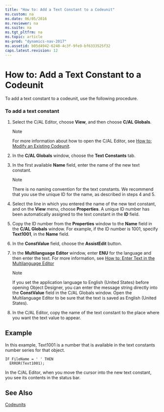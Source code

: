 ```yaml
---
title: "How to: Add a Text Constant to a Codeunit"
ms.custom: na
ms.date: 06/05/2016
ms.reviewer: na
ms.suite: na
ms.tgt_pltfrm: na
ms.topic: article
ms-prod: "dynamics-nav-2017"
ms.assetid: b05d4942-6240-4c3f-9fe9-bf6333525f32
caps.latest.revision: 12
---
```

# How to: Add a Text Constant to a Codeunit
To add a text constant to a codeunit, use the following procedure.  
  
### To add a text constant  
  
1.  Select the C\/AL Editor, choose **View**, and then choose **C\/AL Globals**.  
  
    > [!NOTE]  
    >  For more information about how to open the C\/AL Editor, see [How to: Modify an Existing Codeunit](How%20to:%20Modify%20an%20Existing%20Codeunit.md).  
  
2.  In the **C\/AL Globals** window, choose the **Text Constants** tab.  
  
3.  In the first available **Name** field, enter the name of the new text constant.  
  
    > [!NOTE]  
    >  There is no naming convention for the text constants. We recommend that you use the unique ID for the name, as described in steps 4 and 5.  
  
4.  Select the line in which you entered the name of the new text constant, and on the **View** menu, choose **Properties**. A unique ID number has been automatically assigned to the text constant in the **ID** field.  
  
5.  Copy the ID number from the **Properties** window to the **Name** field in the **C\/AL Globals** window. For example, if the ID number is 1001, specify **Text1001**, in the **Name** field.  
  
6.  In the **ConstValue** field, choose the **AssistEdit** button.  
  
7.  In the **Multilanguage Editor** window, enter **ENU** for the language and then enter the text. For more information, see [How to: Enter Text in the Multilanguage Editor](How%20to:%20Enter%20Text%20in%20the%20Multilanguage%20Editor.md)  
  
    > [!NOTE]  
    >  If you set the application language to English \(United States\) before opening Object Designer, you can enter the message string directly into the **ConstValue** field in the C\/AL Globals window. Open the Multilanguage Editor to be sure that the text is saved as English \(United States\).  
  
8.  In the C\/AL Editor, copy the name of the text constant to the place where you want the text value to appear.  
  
## Example  
 In this example, Text1001 is a number that is available in the text constants number series for that object.  
  
```  
IF FileName = ' ' THEN  
  ERROR(Text1001);  
```  
  
 In the C\/AL Editor, when you move the cursor into the new text constant, you see its contents in the status bar.  
  
## See Also  
 [Codeunits](Codeunits.md)